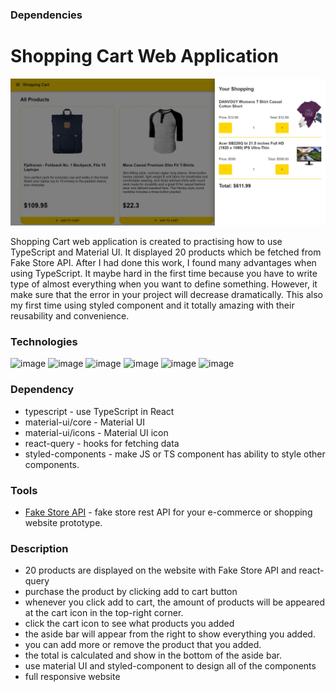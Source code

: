 ### Dependencies

# Shopping Cart Web Application

![image](shopping-cart/src/img/shopping-cart-thumbnail.jpg)

Shopping Cart web application is created to practising how to use TypeScript and Material UI. It displayed 20 products which be fetched from Fake Store API. After I had done this work, I found many advantages when using TypeScript. It maybe hard in the first time because you have to write type of almost everything when you want to define something. However, it make sure that the error in your project will decrease dramatically. This also my first time using styled component and it totally amazing with their reusability and convenience.

### Technologies

![image](https://img.shields.io/badge/React-20232A?style=for-the-badge&logo=react&logoColor=61DAFB)
![image](https://img.shields.io/badge/HTML5-E34F26?style=for-the-badge&logo=html5&logoColor=white)
![image](https://img.shields.io/badge/CSS3-1572B6?style=for-the-badge&logo=css3&logoColor=white)
![image](https://img.shields.io/badge/TypeScript-007ACC?style=for-the-badge&logo=typescript&logoColor=white)
![image](https://img.shields.io/badge/styled--components-DB7093?style=for-the-badge&logo=styled-components&logoColor=white)
![image](https://img.shields.io/badge/Material--UI-0081CB?style=for-the-badge&logo=material-ui&logoColor=white)

### Dependency

- typescript - use TypeScript in React
- material-ui/core - Material UI
- material-ui/icons - Material UI icon
- react-query - hooks for fetching data
- styled-components - make JS or TS component has ability to style other components.

### Tools

- [Fake Store API](https://fakestoreapi.com/) - fake store rest API for your e-commerce or shopping website prototype.

### Description

- 20 products are displayed on the website with Fake Store API and react-query
- purchase the product by clicking add to cart button
- whenever you click add to cart, the amount of products will be appeared at the cart icon in the top-right corner.
- click the cart icon to see what products you added
- the aside bar will appear from the right to show everything you added.
- you can add more or remove the product that you added.
- the total is calculated and show in the bottom of the aside bar.
- use material UI and styled-component to design all of the components
- full responsive website
